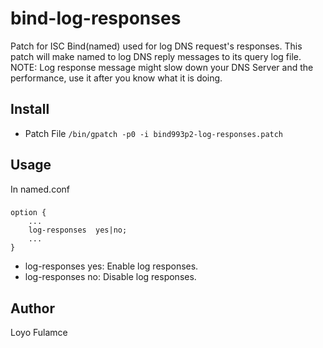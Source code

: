 bind-log-responses
==================

Patch for ISC Bind(named) used for log DNS request's responses.
This patch will make named to log DNS reply messages to its query log file.
NOTE:
Log response message might slow down your DNS Server and the performance, use it after you know what it is doing.

Install
-------
- Patch File
`/bin/gpatch -p0 -i bind993p2-log-responses.patch`

Usage
-----
In named.conf
###	
	option {
		...
		log-responses  yes|no;
		...
	}
* log-responses yes: Enable log responses.
* log-responses no: Disable log responses. 

Author
------
Loyo Fulamce 


